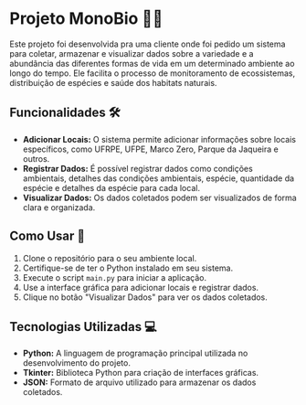 # Projeto MonoBio 🌿🔬

Este projeto foi desenvolvida pra uma cliente onde foi pedido um sistema para coletar, armazenar e visualizar dados sobre a variedade e a abundância das diferentes formas de vida em um determinado ambiente ao longo do tempo. Ele facilita o processo de monitoramento de ecossistemas, distribuição de espécies e saúde dos habitats naturais.

## Funcionalidades 🛠️

- **Adicionar Locais:** O sistema permite adicionar informações sobre locais específicos, como UFRPE, UFPE, Marco Zero, Parque da Jaqueira e outros.
- **Registrar Dados:** É possível registrar dados como condições ambientais, detalhes das condições ambientais, espécie, quantidade da espécie e detalhes da espécie para cada local.
- **Visualizar Dados:** Os dados coletados podem ser visualizados de forma clara e organizada.

## Como Usar 🚀

1. Clone o repositório para o seu ambiente local.
2. Certifique-se de ter o Python instalado em seu sistema.
3. Execute o script `main.py` para iniciar a aplicação.
4. Use a interface gráfica para adicionar locais e registrar dados.
5. Clique no botão "Visualizar Dados" para ver os dados coletados.

## Tecnologias Utilizadas 💻

- **Python:** A linguagem de programação principal utilizada no desenvolvimento do projeto.
- **Tkinter:** Biblioteca Python para criação de interfaces gráficas.
- **JSON:** Formato de arquivo utilizado para armazenar os dados coletados.


